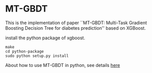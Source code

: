 # MT-GBDT
This is the implementation of paper ``MT-GBDT: Multi-Task Gradient Boosting Decision Tree for diabetes prediction'' based on XGBoost.

install the python package of xgboost.
```
make
cd python-package
sudo python setup.py install
```

About how to use MT-GBDT in python, see details [here](demo/multi_task_binary_classification/)
